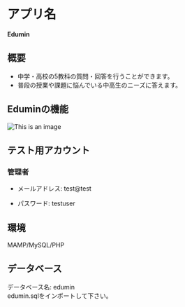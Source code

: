 # アプリ名
**Edumin**

## 概要
* 中学・高校の5教科の質問・回答を行うことができます。
* 普段の授業や課題に悩んでいる中高生のニーズに答えます。

## Eduminの機能
![This is an image](https://user-images.githubusercontent.com/98451802/151657653-4937e057-34c0-4f66-96f7-425448b8208f.png)

## テスト用アカウント

### 管理者

* メールアドレス: test@test

* パスワード: testuser

## 環境
MAMP/MySQL/PHP

## データベース

データベース名: edumin <br>
edumin.sqlをインポートして下さい。
